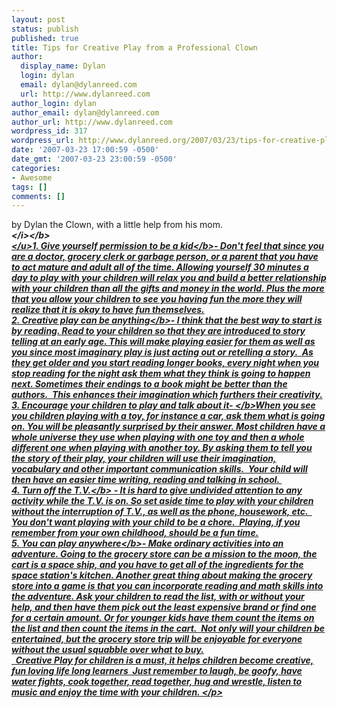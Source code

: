 ```yaml
---
layout: post
status: publish
published: true
title: Tips for Creative Play from a Professional Clown
author:
  display_name: Dylan
  login: dylan
  email: dylan@dylanreed.com
  url: http://www.dylanreed.com
author_login: dylan
author_email: dylan@dylanreed.com
author_url: http://www.dylanreed.com
wordpress_id: 317
wordpress_url: http://www.dylanreed.org/2007/03/23/tips-for-creative-play-from-a-professional-clown/
date: '2007-03-23 17:00:59 -0500'
date_gmt: '2007-03-23 23:00:59 -0500'
categories:
- Awesome
tags: []
comments: []
---
```

<p>by Dylan the Clown, with a little help from his mom.<b><i><br &#47;><&#47;i><&#47;b><u><br &#47;><&#47;u>1. <b>Give yourself permission to be a kid<&#47;b>- Don't feel that since you are a doctor, grocery clerk or garbage person, or a parent that you have to act mature and adult all of the time. Allowing yourself 30 minutes a day to play with your children will relax you and build a better relationship with your children than all the gifts and money in the world. Plus the more that you allow your children to see you having fun the more they will realize that it is okay to have fun themselves.<br &#47;>2. <b>Creative play can be anything<&#47;b>- I think that the best way to start is by reading. Read to your children so that they are introduced to story telling at an early age. This will make playing easier for them as well as you since most imaginary play is just acting out or retelling a story.&nbsp; As they get older and you start reading longer books, every night when you stop reading for the night ask them what they think is going to happen next. Sometimes their endings to a book might be better than the authors.&nbsp; This enhances their imagination which furthers their creativity.<br &#47;>3. <b>Encourage your children to play and talk about it- <&#47;b>When you see you children playing with a toy, for instance a car, ask them what is going on. You will be pleasantly surprised by their answer. Most children have a whole universe they use when playing with one toy and then a whole different one when playing with another toy. By asking them to tell you the story of their play, your children will use their imagination, vocabulary and other important communication skills.&nbsp; Your child will then have an easier time writing, reading and talking in school.&nbsp;<br &#47;>4. <b>Turn off the T.V.<&#47;b> - It is hard to give undivided attention to any activity while the T.V. is on. So set aside time to play with your children without the interruption of T.V., as well as the phone, housework, etc. &nbsp; You don't want playing with your child to be a chore.&nbsp; Playing, if you remember from your own childhood, should be a fun time.<br &#47;>5. <b>You can play anywhere<&#47;b>- Make ordinary activities into an adventure. Going to the grocery store can be a mission to the moon, the cart is a space ship, and&nbsp;you have to get all of the ingredients for the space station's kitchen. Another great thing about making the grocery store into a game is that you can incorporate reading and math skills into the adventure. Ask your children to read the list, with or without your help, and then have them pick out the least expensive brand or find one for a certain amount. Or for younger kids have them count the items on the list and then count the items in the cart.&nbsp; Not only will your children be entertained, but the grocery store trip will be enjoyable for everyone without the usual squabble over what to buy.<br &#47;>&nbsp; Creative Play for children is a must, it helps children become creative, fun loving life long learners&nbsp; Just remember to laugh, be goofy, have water fights, cook together, read together, hug and wrestle, listen to music and enjoy the time with your children. <&#47;p></p>
